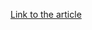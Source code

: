 [Link to the article](https://www.welivesecurity.com/2020/04/28/grandoreiro-how-engorged-can-exe-get/)
